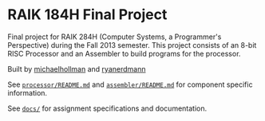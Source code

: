 RAIK 184H Final Project
=========

Final project for RAIK 284H (Computer Systems, a Programmer's Perspective) during the Fall 2013 semester.  This project consists of an 8-bit RISC Processor and an Assembler to build programs for the processor.

Built by [michaelhollman](https://github.com/michaelhollman) and [ryanerdmann](https://github.com/ryanerdmann)

See [`processor/README.md`](processor/README.md) and [`assembler/README.md`](processor/README.md) for component specific information.

See [`docs/`](docs/) for assignment specifications and documentation.
